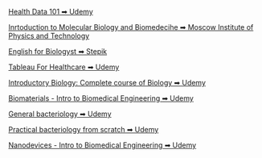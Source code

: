 <a href="https://www.udemy.com/certificate/UC-a2565390-6e2f-4df6-afca-27fabfb63c79/">Health Data 101  ➡  Udemy</a>

<a href="https://drive.google.com/file/d/1CdzLXvn6WNJzd6ermSlYt9Xfgywk1W3p/view">Inrtoduction to Molecular Biology and Biomedecihe  ➡  Moscow Institute of Physics and Technology</a>

<a href="https://drive.google.com/file/d/1K_2KYHgAUPHGeEBkolKXYepeSuy9Y1F2/view">English for Biologyst  ➡  Stepik</a>

<a href="https://www.udemy.com/certificate/UC-8fe402d8-757f-4975-b134-67366b55955a/">Tableau For Healthcare  ➡  Udemy</a>

<a href="https://www.udemy.com/certificate/UC-25e83088-e49f-4984-9616-64b0bc209e60/">Introductory Biology: Complete course of Biology  ➡  Udemy</a>

<a href="https://www.udemy.com/certificate/UC-2177a826-f6cb-4dd3-875e-1a619d865d83/">Biomaterials - Intro to Biomedical Engineering  ➡  Udemy</a>

<a href="https://www.udemy.com/certificate/UC-cc51a8c6-65d3-4857-96e1-852583b9c894/">General bacteriology  ➡  Udemy</a>

<a href="https://www.udemy.com/certificate/UC-6626b315-ee55-45bc-987b-6c27500b6129/">Practical bacteriology from scratch  ➡  Udemy</a>

<a href="https://www.udemy.com/certificate/UC-909e4e0e-bb94-4d3c-9850-ed8fdbcc542f/">Nanodevices - Intro to Biomedical Engineering  ➡  Udemy</a>
